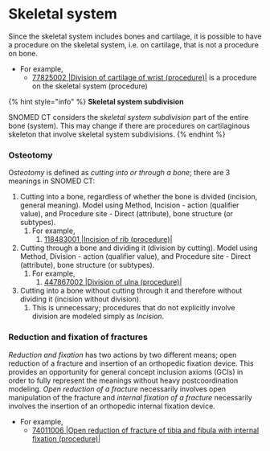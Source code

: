 # Skeletal system

Since the skeletal system includes bones and cartilage, it is possible to have a procedure on the skeletal system, i.e. on cartilage, that is not a procedure on bone.

* For example,
  * [77825002 |Division of cartilage of wrist (procedure)|](http://snomed.info/id/77825002) is a procedure on the skeletal system (procedure)

{% hint style="info" %}
**Skeletal system subdivision**

SNOMED CT considers the _skeletal system subdivision_ part of the entire bone (system). This may change if there are procedures on cartilaginous skeleton that involve skeletal system subdivisions.
{% endhint %}

### Osteotomy <a href="#osteotomy" id="osteotomy"></a>

&#x4F;_&#x73;teotomy_ is defined as _cutting into or through a bone_; there are 3 meanings in SNOMED CT:

1. Cutting into a bone, regardless of whether the bone is divided (incision, general meaning). Model using Method, Incision - action (qualifier value), and Procedure site - Direct (attribute), bone structure (or subtypes).
   1. For example,&#x20;
      1. [118483001 |Incision of rib (procedure)|](http://snomed.info/id/118483001)
2. Cutting through a bone and dividing it (division by cutting). Model using Method, Division - action (qualifier value), and Procedure site - Direct (attribute), bone structure (or subtypes).
   1. For example,&#x20;
      1. [447867002 |Division of ulna (procedure)|](http://snomed.info/id/447867002)
3. Cutting into a bone without cutting through it and therefore without dividing it (incision without division).&#x20;
   1. This is unnecessary; procedures that do not explicitly involve division are modeled simply as _Incision_.

### Reduction and fixation of fractures <a href="#reduction-and-fixation-of-fractures" id="reduction-and-fixation-of-fractures"></a>

_Reduction and fixation_ has two actions by two different means; open reduction of a fracture and insertion of an orthopedic fixation device. This provides an opportunity for general concept inclusion axioms (GCIs) in order to fully represent the meanings without heavy postcoordination modeling. _Open reduction of a fracture_ necessarily involves open manipulation of the fracture and _internal fixation of a fracture_ necessarily involves the insertion of an orthopedic internal fixation device.

* For example,&#x20;
  * [74011006 |Open reduction of fracture of tibia and fibula with internal fixation (procedure)|](http://snomed.info/id/74011006)
